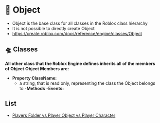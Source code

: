 # 💎 Object
- Object is the base class for all classes in the Roblox class hierarchy
- It is not possible to directly create Object
- https://create.roblox.com/docs/reference/engine/classes/Object

## 🛸 Classes
**All other class that the Roblox Engine defines inherits all of the members of Object**
**Object Members are:**
- **Property ClassName:**
    - a string, that is read only, representing the class the Object belongs to
-**Methods**
-**Events:**




## List
- [Players Folder vs Player Object vs Player Character](./Player/Players.md)